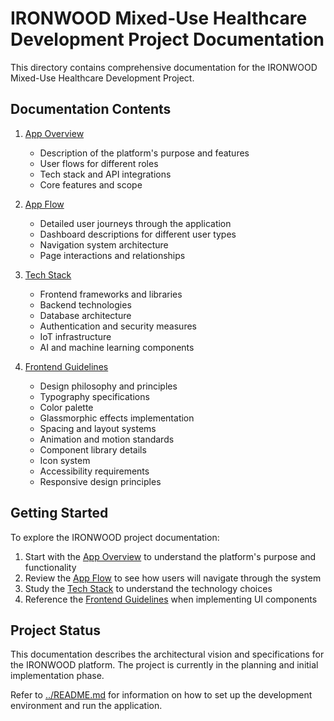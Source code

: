 # IRONWOOD Mixed-Use Healthcare Development Project Documentation

This directory contains comprehensive documentation for the IRONWOOD Mixed-Use Healthcare Development Project.

## Documentation Contents

1. [App Overview](./01-App-Overview.md)
   - Description of the platform's purpose and features
   - User flows for different roles
   - Tech stack and API integrations
   - Core features and scope

2. [App Flow](./02-App-Flow.md)
   - Detailed user journeys through the application
   - Dashboard descriptions for different user types
   - Navigation system architecture
   - Page interactions and relationships

3. [Tech Stack](./03-Tech-Stack.md)
   - Frontend frameworks and libraries
   - Backend technologies
   - Database architecture
   - Authentication and security measures
   - IoT infrastructure
   - AI and machine learning components

4. [Frontend Guidelines](./04-Frontend-Guidelines.md)
   - Design philosophy and principles
   - Typography specifications
   - Color palette
   - Glassmorphic effects implementation
   - Spacing and layout systems
   - Animation and motion standards
   - Component library details
   - Icon system
   - Accessibility requirements
   - Responsive design principles

## Getting Started

To explore the IRONWOOD project documentation:

1. Start with the [App Overview](./01-App-Overview.md) to understand the platform's purpose and functionality
2. Review the [App Flow](./02-App-Flow.md) to see how users will navigate through the system
3. Study the [Tech Stack](./03-Tech-Stack.md) to understand the technology choices
4. Reference the [Frontend Guidelines](./04-Frontend-Guidelines.md) when implementing UI components

## Project Status

This documentation describes the architectural vision and specifications for the IRONWOOD platform. The project is currently in the planning and initial implementation phase.

Refer to [../README.md](../README.md) for information on how to set up the development environment and run the application. 